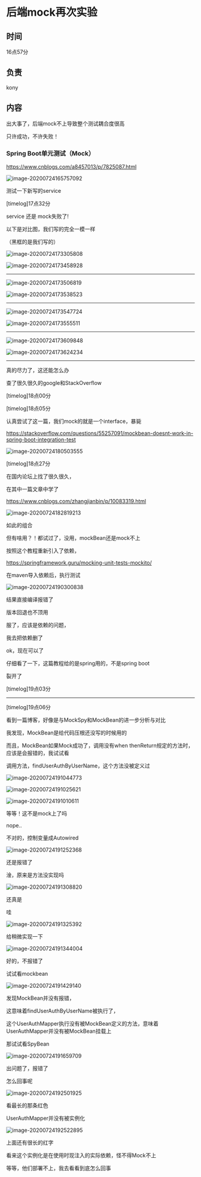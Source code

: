 # 后端mock再次实验

## 时间

16点57分

## 负责

kony

## 内容

出大事了，后端mock不上导致整个测试耦合度很高

只许成功，不许失败！

### Spring Boot单元测试（Mock）

https://www.cnblogs.com/a8457013/p/7825087.html

![image-20200724165757092](%E5%90%8E%E7%AB%AFmock%E5%86%8D%E6%AC%A1%E5%AE%9E%E9%AA%8C.assets/image-20200724165757092.png)

测试一下新写的service

[timelog]17点32分

service 还是 mock失败了!

以下是对比图，我们写的完全一模一样

（黑框的是我们写的）

![image-20200724173305808](%E5%90%8E%E7%AB%AFmock%E5%86%8D%E6%AC%A1%E5%AE%9E%E9%AA%8C.assets/image-20200724173305808.png)

![image-20200724173458928](%E5%90%8E%E7%AB%AFmock%E5%86%8D%E6%AC%A1%E5%AE%9E%E9%AA%8C.assets/image-20200724173458928.png)

------

![image-20200724173506819](%E5%90%8E%E7%AB%AFmock%E5%86%8D%E6%AC%A1%E5%AE%9E%E9%AA%8C.assets/image-20200724173506819.png)



![image-20200724173538523](%E5%90%8E%E7%AB%AFmock%E5%86%8D%E6%AC%A1%E5%AE%9E%E9%AA%8C.assets/image-20200724173538523.png)

------

![image-20200724173547724](%E5%90%8E%E7%AB%AFmock%E5%86%8D%E6%AC%A1%E5%AE%9E%E9%AA%8C.assets/image-20200724173547724.png)

![image-20200724173555511](%E5%90%8E%E7%AB%AFmock%E5%86%8D%E6%AC%A1%E5%AE%9E%E9%AA%8C.assets/image-20200724173555511.png)

---------

![image-20200724173609848](%E5%90%8E%E7%AB%AFmock%E5%86%8D%E6%AC%A1%E5%AE%9E%E9%AA%8C.assets/image-20200724173609848.png)

![image-20200724173624234](%E5%90%8E%E7%AB%AFmock%E5%86%8D%E6%AC%A1%E5%AE%9E%E9%AA%8C.assets/image-20200724173624234.png)

--------

真的尽力了，这还能怎么办

查了很久很久的google和StackOverflow

[timelog]18点00分

[timelog]18点05分

认真尝试了这一篇，我们mock的就是一个interface，暴毙

https://stackoverflow.com/questions/55257091/mockbean-doesnt-work-in-spring-boot-integration-test

![image-20200724180503555](%E5%90%8E%E7%AB%AFmock%E5%86%8D%E6%AC%A1%E5%AE%9E%E9%AA%8C.assets/image-20200724180503555.png)



[timelog]18点27分

在国内论坛上找了很久很久，

在其中一篇文章中学了

https://www.cnblogs.com/zhangjianbin/p/10083319.html

![image-20200724182819213](%E5%90%8E%E7%AB%AFmock%E5%86%8D%E6%AC%A1%E5%AE%9E%E9%AA%8C.assets/image-20200724182819213.png)

如此的组合

但有啥用？！都试过了，没用，mockBean还是mock不上



按照这个教程重新引入了依赖，

https://springframework.guru/mocking-unit-tests-mockito/

在maven导入依赖后，执行测试

![image-20200724190300838](%E5%90%8E%E7%AB%AFmock%E5%86%8D%E6%AC%A1%E5%AE%9E%E9%AA%8C.assets/image-20200724190300838.png)

结果直接编译报错了



版本回退也不顶用

服了，应该是依赖的问题，

我去把依赖删了

ok，现在可以了



仔细看了一下，这篇教程给的是spring用的，不是spring boot

裂开了



[timelog]19点03分

---------

[timelog]19点06分

看到一篇博客，好像是与MockSpy和MockBean的进一步分析与对比

我发现，MockBean是给代码压根还没写的时候用的

而且，MockBean如果Mock成功了，调用没有when thenReturn规定的方法时，应该是会报错的，我试试看



调用方法，findUserAuthByUserName，这个方法没被定义过

![image-20200724191044773](%E5%90%8E%E7%AB%AFmock%E5%86%8D%E6%AC%A1%E5%AE%9E%E9%AA%8C.assets/image-20200724191044773.png)

![image-20200724191025621](%E5%90%8E%E7%AB%AFmock%E5%86%8D%E6%AC%A1%E5%AE%9E%E9%AA%8C.assets/image-20200724191025621.png)

![image-20200724191010611](%E5%90%8E%E7%AB%AFmock%E5%86%8D%E6%AC%A1%E5%AE%9E%E9%AA%8C.assets/image-20200724191010611.png)

等等！这不是mock上了吗

nope..

不对的，控制变量成Autowired

![image-20200724191252368](%E5%90%8E%E7%AB%AFmock%E5%86%8D%E6%AC%A1%E5%AE%9E%E9%AA%8C.assets/image-20200724191252368.png)

还是报错了

淦，原来是方法没实现吗

![image-20200724191308820](%E5%90%8E%E7%AB%AFmock%E5%86%8D%E6%AC%A1%E5%AE%9E%E9%AA%8C.assets/image-20200724191308820.png)

还真是

哇

![image-20200724191325392](%E5%90%8E%E7%AB%AFmock%E5%86%8D%E6%AC%A1%E5%AE%9E%E9%AA%8C.assets/image-20200724191325392.png)

给稍微实现一下

![image-20200724191344004](%E5%90%8E%E7%AB%AFmock%E5%86%8D%E6%AC%A1%E5%AE%9E%E9%AA%8C.assets/image-20200724191344004.png)

好的，不报错了

试试看mockbean

![image-20200724191429140](%E5%90%8E%E7%AB%AFmock%E5%86%8D%E6%AC%A1%E5%AE%9E%E9%AA%8C.assets/image-20200724191429140.png)

发现MockBean并没有报错，

这意味着findUserAuthByUserName被执行了，

这个UserAuthMapper执行没有被MockBean定义的方法，意味着UserAuthMapper并没有被MockBean挂载上



那试试看SpyBean



![image-20200724191659709](%E5%90%8E%E7%AB%AFmock%E5%86%8D%E6%AC%A1%E5%AE%9E%E9%AA%8C.assets/image-20200724191659709.png)

出问题了，报错了

怎么回事呢

![image-20200724192501925](%E5%90%8E%E7%AB%AFmock%E5%86%8D%E6%AC%A1%E5%AE%9E%E9%AA%8C.assets/image-20200724192501925.png)

看最长的那条红色

UserAuthMapper并没有被实例化

![image-20200724192522895](%E5%90%8E%E7%AB%AFmock%E5%86%8D%E6%AC%A1%E5%AE%9E%E9%AA%8C.assets/image-20200724192522895.png)

上面还有很长的红字

看来这个实例化是在使用时现注入的实际依赖，怪不得Mock不上

等等，他们部署不上，我去看看到底怎么回事

